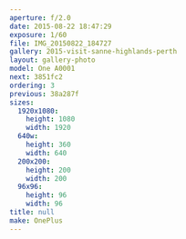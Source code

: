 ```yaml
---
aperture: f/2.0
date: 2015-08-22 18:47:29
exposure: 1/60
file: IMG_20150822_184727
gallery: 2015-visit-sanne-highlands-perth
layout: gallery-photo
model: One A0001
next: 3851fc2
ordering: 3
previous: 38a287f
sizes:
  1920x1080:
    height: 1080
    width: 1920
  640w:
    height: 360
    width: 640
  200x200:
    height: 200
    width: 200
  96x96:
    height: 96
    width: 96
title: null
make: OnePlus
---
```

